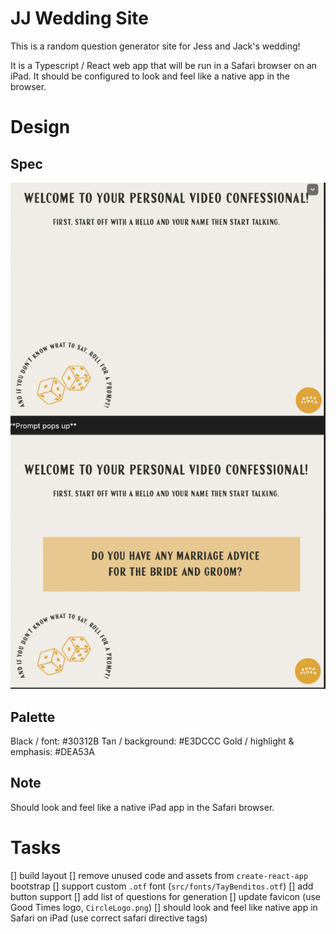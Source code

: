 # JJ Wedding Site

This is a random question generator site for Jess and Jack's wedding!

It is a Typescript / React web app that will be run in a Safari browser on an iPad.
It should be configured to look and feel like a native app in the browser.

# Design

## Spec

![alt text](<PNG image.png>)

## Palette

Black / font: #30312B
Tan / background: #E3DCCC
Gold / highlight & emphasis: #DEA53A

## Note

Should look and feel like a native iPad app in the Safari browser.

# Tasks

[] build layout
[] remove unused code and assets from `create-react-app` bootstrap
[] support custom `.otf` font (`src/fonts/TayBenditos.otf`)
[] add button support
[] add list of questions for generation
[] update favicon (use Good Times logo, `CircleLogo.png`)
[] should look and feel like native app in Safari on iPad (use correct safari directive tags)
